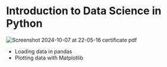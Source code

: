 # Introduction to Data Science in Python
![Screenshot 2024-10-07 at 22-05-16 certificate pdf](https://github.com/user-attachments/assets/90e45d98-739f-4163-9089-a35d9cb65897)

*  Loading data in pandas
*  Plotting data with Matplotlib

